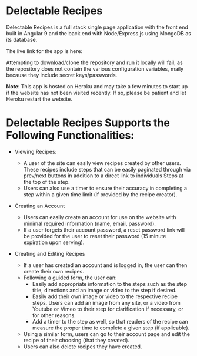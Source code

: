 # Delectable Recipes

Delectable Recipes is a full stack single page application with the front end built in Angular 9 and the back end with Node/Express.js using MongoDB as its database.

The live link for the app is here:

Attempting to download/clone the repository and run it locally will fail, as the repository does not contain the various configuration variables, maily because they include secret keys/passwords.

**Note**: This app is hosted on Heroku and may take a few minutes to start up if the website has not been visited recently. If so, please be patient and let Heroku restart the website.

# Delectable Recipes Supports the Following Functionalities:

- Viewing Recipes:

  - A user of the site can easily view recipes created by other users. These recipes include steps that can be easily paginated through via prev/next buttons in addition to a direct link to individuals Steps at the top of the step.
  - Users can also use a timer to ensure their accuracy in completing a step within a given time limit (if provided by the recipe creator).

- Creating an Account

  - Users can easily create an account for use on the website with minimal required information (name, email, password).
  - If a user forgets their account password, a reset password link will be provided for the user to reset their password (15 minute expiration upon serving).

- Creating and Editing Recipes
  - If a user has created an account and is logged in, the user can then create their own recipes.
  - Following a guided form, the user can:
    - Easily add appropriate information to the steps such as the step title, directions and an image or video to the step if desired.
    - Easily add their own image or video to the respective recipe steps. Users can add an image from any site, or a video from Youtube or Vimeo to their step for clarification if necessary, or for other reasons.
    - Add a timer to the step as well, so that readers of the recipe can measure the proper time to complete a given step (if applicable).
  - Using a similar form, users can go to their account page and edit the recipe of their choosing (that they created).
  - Users can also delete recipes they have created.
